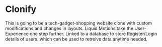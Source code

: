# Clonify
This is going to be a tech-gadget-shopping website clone with custom modifications and changes in layouts. Liquid Motions take the User-Experience one step further.
Linked to a database to store Register/Login details of users. which can be used to retreive data anytime needed.

